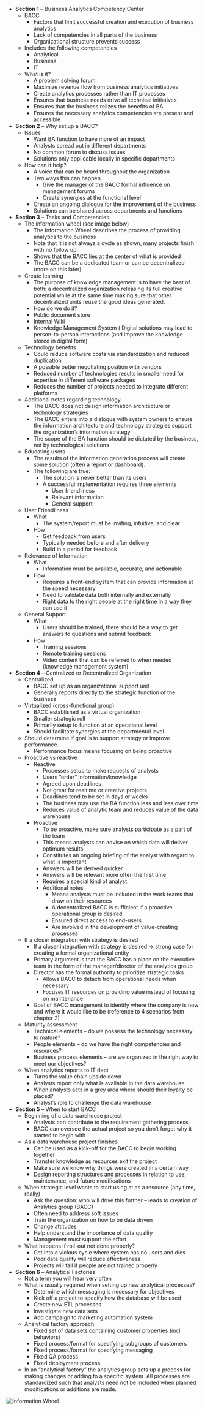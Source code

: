 -   **Section 1** – Business Analytics Competency Center
    -   BACC
        -   Factors that limit successful creation and execution of
            business analytics
        -   Lack of competencies in all parts of the business
        -   Organizational structure prevents success
    -   Includes the following competencies
        -   Analytical
        -   Business
        -   IT
    -   What is it?
        -   A problem solving forum
        -   Maximize revenue flow from business analytics initiatives
        -   Create analytics processes rather than IT processes
        -   Ensures that business needs drive all technical initiatives
        -   Ensures that the business relizes the benefits of BA
        -   Ensures the necessary analytics competencies are present and
            accessible
-   **Section 2** – Why set up a BACC?
    -   Issues
        -   Want BA function to have more of an impact
        -   Analysts spread out in different departments
        -   No common forum to discuss issues
        -   Solutions only applicable locally in specific departments
    -   How can it help?
        -   A voice that can be heard throughout the organization
        -   Two ways this can happen
            -   Give the manager of the BACC formal influence on
                management forums
            -   Create synergies at the functional level
        -   Create an ongoing dialogue for the improvement of the
            business
        -   Solutions can be shared across departments and functions
-   **Section 3** – Tasks and Competencies
    -   The information wheel (see image below)
        -   The Information Wheel describes the process of providing
            analytics to the business
        -   Note that it is not always a cycle as shown, many projects
            finish with no follow up
        -   Shows that the BACC lies at the center of what is provided
        -   The BACC can be a dedicated team or can be decentralized
            (more on this later)
    -   Create learning
        -   The purpose of knowledge management is to have the best of
            both: a decentralized organization releasing its full
            creative potential while at the same time making sure that
            other decentralized units reuse the good ideas generated.
        -   How do we do it?
        -   Public document store
        -   Internal Wiki
        -   Knowledge Management System ( Digital solutions may lead to
            person-to-person interactions (and improve the knowledge
            stored in digital form)
    -   Technology benefits
        -   Could reduce software costs via standardization and reduced
            duplication
        -   A possible better negotiating position with vendors
        -   Reduced number of technologies results in smaller need for
            expertise in different software packages
        -   Reduces the number of projects needed to integrate different
            platforms
    -   Additional notes regarding technology
        -   The BACC does not design information architecture or
            technology strategies
        -   The BACC enters into a dialogue with system owners to ensure
            the information architecture and technology strategies
            support the organization’s information strategy
        -   The scope of the BA function should be dictated by the
            business, not by technological solutions
    -   Educating users
        -   The results of the information generation process will
            create some solution (often a report or dashboard).
        -   The following are true:
            -   The solution is never better than its users
            -   A successful implementation requires three elements
                -   User friendliness
                -   Relevant information
                -   General support
    -   User Friendliness
        -   What
            -   The system/report must be inviting, intuitive, and clear
        -   How
            -   Get feedback from users
            -   Typically needed before and after delivery
            -   Build in a period for feedback
    -   Relevance of Information
        -   What
            -   Information must be available, accurate, and actionable
        -   How
            -   Requires a front-end system that can provide information
                at the speed necessary
            -   Need to validate data both internally and externally
            -   Right data to the right people at the right time in a
                way they can use it
    -   General Support
        -   What
            -   Users should be trained, there should be a way to get
                answers to questions and submit feedback
        -   How
            -   Training sessions
            -   Remote training sessions
            -   Video content that can be referred to when needed
                (knowledge management system)
-   **Section 4** – Centralized or Decentralized Organization
    -   Centralized
        -   BACC set up as an organizational support unit
        -   Generally reports directly to the strategic function of the
            business
    -   Virtualized (cross-functional group)
        -   BACC established as a virtual organization
        -   Smaller strategic roll
        -   Primarily setup to function at an operational level
        -   Should facilitate synergies at the departmental level
    -   Should determine if goal is to support strategy or improve
        performance.
        -   Performance focus means focusing on being proactive
    -   Proactive vs reactive
        -   Reactive
            -   Processes setup to make requests of analysts
            -   Users ”order” information/knowledge
            -   Agreed upon deadlines
            -   Not great for realtime or creative projects
            -   Deadlines tend to be set in days or weeks
            -   The business may use the BA function less and less over
                time
            -   Reduces value of analytic team and reduces value of the
                data warehouse
        -   Proactive
            -   To be proactive, make sure analysts participate as a
                part of the team
            -   This means analysts can advise on which data will
                deliver optimum results
            -   Constitutes an ongoing briefing of the analyst with
                regard to what is important
            -   Answers will be derived quicker
            -   Answers will be relevant more often the first time
            -   Requires a special kind of analyst
            -   Additional notes
                -   Means analysts must be included in the work teams
                    that draw on their resources
                -   A decentralized BACC is sufficient if a proactive
                    operational group is desired
                -   Ensured direct access to end-users
                -   Are involved in the development of value-creating
                    processes
    -   If a closer integration with strategy is desired
        -   If a closer integration with strategy is desired -&gt;
            strong case for creating a formal organizational entity
        -   Primary argument is that the BACC has a place on the
            executive team in the form of the manager/director of the
            analytics group
        -   Director has the formal authority to prioritize strategic
            tasks
            -   Allows BACC to detach from operational needs when
                necessary
            -   Focuses IT resources on providing value instead of
                focusing on maintenance
        -   Goal of BACC management to identify where the company is now
            and where it would like to be (reference to 4 scenarios from
            chapter 2)
    -   Maturity assessment
        -   Technical elements – do we possess the technology necessary
            to mature?
        -   People elements – do we have the right competencies and
            resources?
        -   Business process elements – are we organized in the right
            way to meet our objectives?
    -   When analytics reports to IT dept
        -   Turns the value chain upside down
        -   Analysts report only what is available in the data warehouse
        -   When analysts acts in a grey area where should their loyalty
            be placed?
        -   Analyst’s role to challenge the data warehouse
-   **Section 5** – When to start BACC
    -   Beginning of a data warehouse project
        -   Analysts can contribute to the requirement gathering process
        -   BACC can oversee the actual project so you don’t forget why
            it started to begin with
    -   As a data warehouse project finishes
        -   Can be used as a kick-off for the BACC to begin working
            together
        -   Transfer knowledge as resources exit the project
        -   Make sure we know why things were created in a certain way
        -   Design reporting structures and processes in relation to
            use, maintenance, and future modifications
    -   When strategic level wants to start using at as a resource (any
        time, really)
        -   Ask the question: who will drive this further – leads to
            creation of Analytics group (BACC)
        -   Often need to address soft issues
        -   Train the organization on how to be data driven
        -   Change attitudes
        -   Help understand the importance of data quality
        -   Management must support the effort
    -   What happens if roll-out not done properly?
        -   Get into a vicious cycle where system has no users and dies
        -   Poor data quality will reduce effectiveness
        -   Projects will fail if people are not trained properly
-   **Section 6** – Analytical Factories
    -   Not a term you will hear very often
    -   What is usually required when setting up new analytical
        processes?
        -   Determine which messaging is necessary for objectives
        -   Kick off a project to specify how the database will be used
        -   Create new ETL processes
        -   Investigate new data sets
        -   Add campaign to marketing automation system
    -   Analytical factory approach
        -   Fixed set of data sets containing customer properties (incl
            behaviors)
        -   Fixed process/format for specifying subgroups of customers
        -   Fixed process/format for specifying messaging
        -   Fixed QA process
        -   Fixed deployment process
    -   In an “analytical factory” the analytics group sets up a process
        for making changes or adding to a specific system. All processes
        are standardized such that analysts need not be included when
        planned modifications or additions are made.

![Information Wheel](info_wheel.png)
